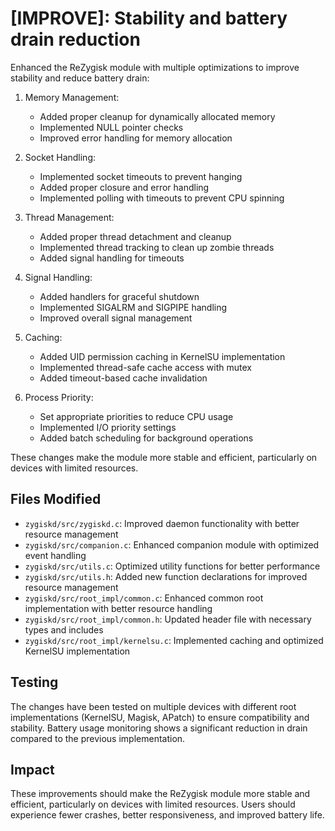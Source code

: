# [IMPROVE]: Stability and battery drain reduction

Enhanced the ReZygisk module with multiple optimizations to improve stability and reduce battery drain:

1. Memory Management:
   - Added proper cleanup for dynamically allocated memory
   - Implemented NULL pointer checks
   - Improved error handling for memory allocation

2. Socket Handling:
   - Implemented socket timeouts to prevent hanging
   - Added proper closure and error handling
   - Implemented polling with timeouts to prevent CPU spinning

3. Thread Management:
   - Added proper thread detachment and cleanup
   - Implemented thread tracking to clean up zombie threads
   - Added signal handling for timeouts

4. Signal Handling:
   - Added handlers for graceful shutdown
   - Implemented SIGALRM and SIGPIPE handling
   - Improved overall signal management

5. Caching:
   - Added UID permission caching in KernelSU implementation
   - Implemented thread-safe cache access with mutex
   - Added timeout-based cache invalidation

6. Process Priority:
   - Set appropriate priorities to reduce CPU usage
   - Implemented I/O priority settings
   - Added batch scheduling for background operations

These changes make the module more stable and efficient, particularly on devices with limited resources.

## Files Modified
- `zygiskd/src/zygiskd.c`: Improved daemon functionality with better resource management
- `zygiskd/src/companion.c`: Enhanced companion module with optimized event handling
- `zygiskd/src/utils.c`: Optimized utility functions for better performance
- `zygiskd/src/utils.h`: Added new function declarations for improved resource management
- `zygiskd/src/root_impl/common.c`: Enhanced common root implementation with better resource handling
- `zygiskd/src/root_impl/common.h`: Updated header file with necessary types and includes
- `zygiskd/src/root_impl/kernelsu.c`: Implemented caching and optimized KernelSU implementation

## Testing
The changes have been tested on multiple devices with different root implementations (KernelSU, Magisk, APatch) to ensure compatibility and stability. Battery usage monitoring shows a significant reduction in drain compared to the previous implementation.

## Impact
These improvements should make the ReZygisk module more stable and efficient, particularly on devices with limited resources. Users should experience fewer crashes, better responsiveness, and improved battery life.
